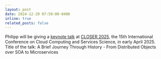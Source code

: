 ```yaml
---
layout: post
date: 2024-12-20 07:59:00-0400
inline: true
related_posts: false
---
```


Philipp will be giving a <a href="https://closer.scitevents.org/KeynoteSpeakers.aspx#3">keynote talk</a> at <a href="https://closer.scitevents.org">CLOSER 2025</a>, the 15th International Conference on Cloud Computing and Services Science, in early April 2025. Title of the talk: A Brief Journey Through History - From Distributed Objects over SOA to Microservices